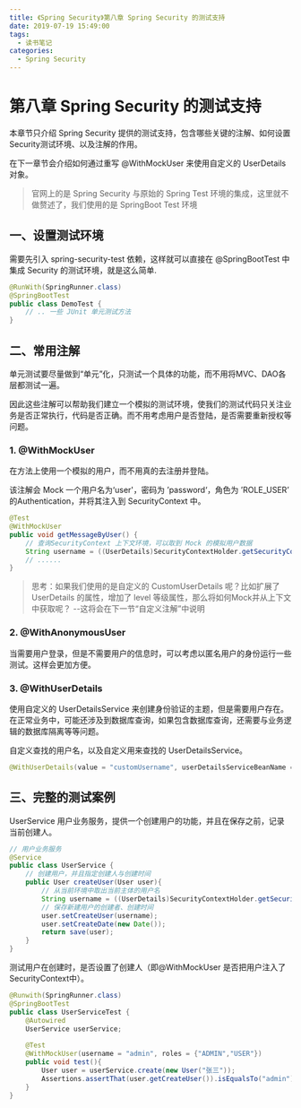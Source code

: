```yaml
---
title: 《Spring Security》第八章 Spring Security 的测试支持
date: 2019-07-19 15:49:00
tags: 
  - 读书笔记
categories:
  - Spring Security
---
```


# 第八章 Spring Security 的测试支持

本章节只介绍 Spring Security 提供的测试支持，包含哪些关键的注解、如何设置Security测试环境、以及注解的作用。

在下一章节会介绍如何通过重写 @WithMockUser 来使用自定义的 UserDetails 对象。

> 官网上的是 Spring Security 与原始的 Spring Test 环境的集成，这里就不做赘述了，我们使用的是 SpringBoot Test 环境

## 一、设置测试环境

需要先引入 spring-security-test 依赖，这样就可以直接在 @SpringBootTest 中集成 Security 的测试环境，就是这么简单.

```java
@RunWith(SpringRunner.class)
@SpringBootTest
public class DemoTest {
    // .. 一些 JUnit 单元测试方法
}
```

## 二、常用注解

单元测试要尽量做到“单元”化，只测试一个具体的功能，而不用将MVC、DAO各层都测试一遍。

因此这些注解可以帮助我们建立一个模拟的测试环境，使我们的测试代码只关注业务是否正常执行，代码是否正确。而不用考虑用户是否登陆，是否需要重新授权等问题。

### 1. @WithMockUser

在方法上使用一个模拟的用户，而不用真的去注册并登陆。

该注解会 Mock 一个用户名为‘user'，密码为 ’password‘，角色为 ’ROLE_USER’ 的Authentication，并将其注入到 SecurityContext 中。

```java
@Test
@WithMockUser
public void getMessageByUser() {
    // 查询SecurityContext 上下文环境，可以取到 Mock 的模拟用户数据
    String username = ((UserDetails)SecurityContextHolder.getSecurityContext().getAuthentication().getPrincipal()).getUsername();
    // ......
}
```

> 思考：如果我们使用的是自定义的 CustomUserDetails 呢？比如扩展了 UserDetails 的属性，增加了 level 等级属性，那么将如何Mock并从上下文中获取呢？    --这将会在下一节“自定义注解”中说明

### 2. @WithAnonymousUser

当需要用户登录，但是不需要用户的信息时，可以考虑以匿名用户的身份运行一些测试。这样会更加方便。

### 3. @WithUserDetails

使用自定义的 UserDetailsService 来创建身份验证的主题，但是需要用户存在。在正常业务中，可能还涉及到数据库查询，如果包含数据库查询，还需要与业务逻辑的数据库隔离等等问题。

自定义查找的用户名，以及自定义用来查找的 UserDetailsService。

```java
@WithUserDetails(value = "customUsername", userDetailsServiceBeanName = "myUserDetailsService")
```

## 三、完整的测试案例

UserService 用户业务服务，提供一个创建用户的功能，并且在保存之前，记录当前创建人。

```java
// 用户业务服务
@Service
public class UserService {
    // 创建用户，并且指定创建人与创建时间
    public User createUser(User user){
        // 从当前环境中取出当前主体的用户名
        String username = ((UserDetails)SecurityContextHolder.getSecurityContext().getAuthentication().getPrincipal()).getUsername();
        // 保存新建用户的创建者、创建时间
        user.setCreateUser(username);
        user.setCreateDate(new Date());
        return save(user);
    }
}
```

测试用户在创建时，是否设置了创建人（即@WithMockUser 是否把用户注入了SecurityContext中）。

```java
@Runwith(SpringRunner.class)
@SpringBootTest
public class UserServiceTest {
    @Autowired
    UserService userService;
    
    @Test
    @WithMockUser(username = "admin", roles = {"ADMIN","USER"})
    public void test(){
        User user = userService.create(new User("张三"));
        Assertions.assertThat(user.getCreateUser()).isEqualsTo("admin");
    }
}
```



